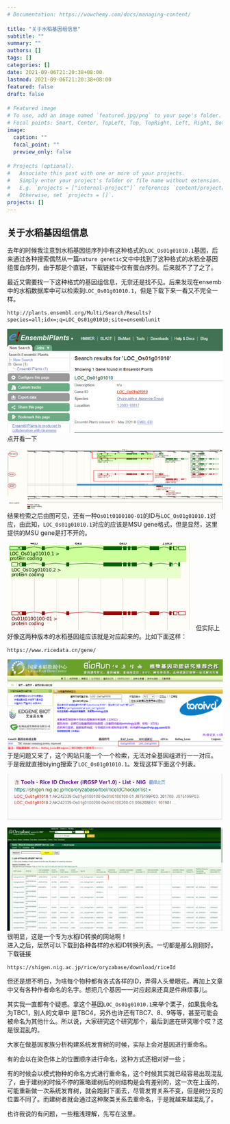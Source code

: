 ```yaml
---
# Documentation: https://wowchemy.com/docs/managing-content/

title: "关于水稻基因组信息"
subtitle: ""
summary: ""
authors: []
tags: []
categories: []
date: 2021-09-06T21:20:38+08:00
lastmod: 2021-09-06T21:20:38+08:00
featured: false
draft: false

# Featured image
# To use, add an image named `featured.jpg/png` to your page's folder.
# Focal points: Smart, Center, TopLeft, Top, TopRight, Left, Right, BottomLeft, Bottom, BottomRight.
image:
  caption: ""
  focal_point: ""
  preview_only: false

# Projects (optional).
#   Associate this post with one or more of your projects.
#   Simply enter your project's folder or file name without extension.
#   E.g. `projects = ["internal-project"]` references `content/project/deep-learning/index.md`.
#   Otherwise, set `projects = []`.
projects: []
---
```

## 关于水稻基因组信息

去年的时候我注意到水稻基因组序列中有这种格式的`LOC_Os01g01010.1`基因，后来通过各种搜索偶然从一篇`nature genetic`文中中找到了这种格式的水稻全基因组蛋白序列，由于那是个直链，下载链接中仅有蛋白序列。后来就不了了之了。  

最近又需要找一下这种格式的基因组信息，无奈还是找不见。后来发现在ensemb中的水稻数据库中可以检索到`LOC_Os01g01010.1`，但是下载下来一看又不完全一样。
```
http://plants.ensembl.org/Multi/Search/Results?species=all;idx=;q=LOC_Os01g01010;site=ensemblunit
```

![](0c56d4e0-293f-4408-b8c3-7055918129ad.png)
点开看一下

![](af9b0cbb-f674-485f-908b-e919f160483f.png)
结果检索之后由图可见，还有一种`Os01t0100100-01`的ID与`LOC_Os01g01010.1`对应，由此知，`LOC_Os01g01010.1`对应的应该是MSU gene格式，但是显然，这里提供的MSU gene是打不开的。

![](9c7050f6-59b2-4153-86c5-53a7135b34df.png)
但实际上好像这两种版本的水稻基因组应该就是对应起来的。比如下面这样：
```
https://www.ricedata.cn/gene/
```

![](bb9730ca-62ab-4956-b9d4-9ef13d0abf89.png)
于是问题又来了，这个网站只能一个一个检索，无法对全基因组进行一一对应。     
于是我就直接biying搜索了`LOC_Os01g01010.1`。发现这样下面这个列表。

![](f081c78f-d1fb-47ac-bdfc-59df29fdb73a.png)


![](e809aeb9-4022-4f02-9cc9-be651e59d045.png)
很明显，这是一个专为水稻ID转换的网站啊！     
进入之后，居然可以下载到各种各样的水稻ID转换列表。一切都是那么刚刚好。  
下载链接
```
https://shigen.nig.ac.jp/rice/oryzabase/download/riceId
```
但还是想不明白，为啥每个物种都有各式各样的ID，弄得人头晕眼花。再加上文章中又有各种作者命名的名字。想把几个基因一一对应起来还真是件麻烦事儿。    

其实我一直都有个疑惑。拿这个基因`LOC_Os01g01010.1`来举个栗子，如果我命名为TBC1，别人的文章中
是TBC4，另外也许还有TBC7、8、9等等，甚至可能会被命名为其他什么。所以说，大家研究这个研究那个，最后到底在研究哪个哎？这是很混乱的。     

大家在做基因家族分析构建系统发育树的时候，实际上会对基因进行重命名。     

有的会以在染色体上的位置顺序进行命名，这种方式还相对好一些；        

有的时候会以模式物种的命名方式进行重命名，这个时候其实就已经容易出现混乱了，由于建树的时候不停的策略建树后的树结构是会有差别的，这一次在上面的，可能重新做一次系统发育树，就会跑到下面去，尽管发育关系不变，但是树分支的位置不同了。而建树者就会通过这种聚类关系去重命名，于是就越来越混乱了。

也许我说的有问题，一些粗浅理解，先写在这里。

